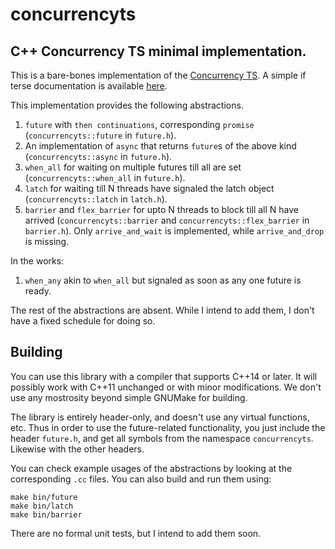 # concurrencyts

## C++ Concurrency TS minimal implementation.

This is a bare-bones implementation of the [Concurrency TS](http://www.open-std.org/jtc1/sc22/wg21/docs/papers/2015/n4399.html). A simple if terse documentation is available [here](https://en.cppreference.com/w/cpp/experimental/concurrency).

This implementation provides the following abstractions.

1. `future` with `then continuations`, corresponding `promise` (`concurrencyts::future` in `future.h`).
2. An implementation of `async` that returns `future`s of the above kind (`concurrencyts::async` in `future.h`).
3. `when_all` for waiting on multiple futures till all are set (`concurrencyts::when_all` in `future.h`).
4. `latch` for waiting till N threads have signaled the latch object (`concurrencyts::latch` in `latch.h`).
5. `barrier` and `flex_barrier` for upto N threads to block till all N have arrived (`concurrencyts::barrier` and `concurrencyts::flex_barrier` in `barrier.h`). Only `arrive_and_wait` is implemented, while `arrive_and_drop` is missing.

In the works:
1. `when_any` akin to `when_all` but signaled as soon as any one future is ready.

The rest of the abstractions are absent. While I intend to add them, I don't have a fixed schedule for doing so.

## Building
You can use this library with a compiler that supports C++14 or later. It will possibly work with C++11 unchanged or with minor modifications. We don't use any mostrosity beyond simple GNUMake for building.

The library is entirely header-only, and doesn't use any virtual functions, etc. Thus in order to use the future-related functionality, you just include the header `future.h`, and get all symbols from the namespace `concurrencyts`. Likewise with the other headers.

You can check example usages of the abstractions by looking at the corresponding `.cc` files. You can also build and run them using:

    make bin/future
    make bin/latch
    make bin/barrier

There are no formal unit tests, but I intend to add them soon.
